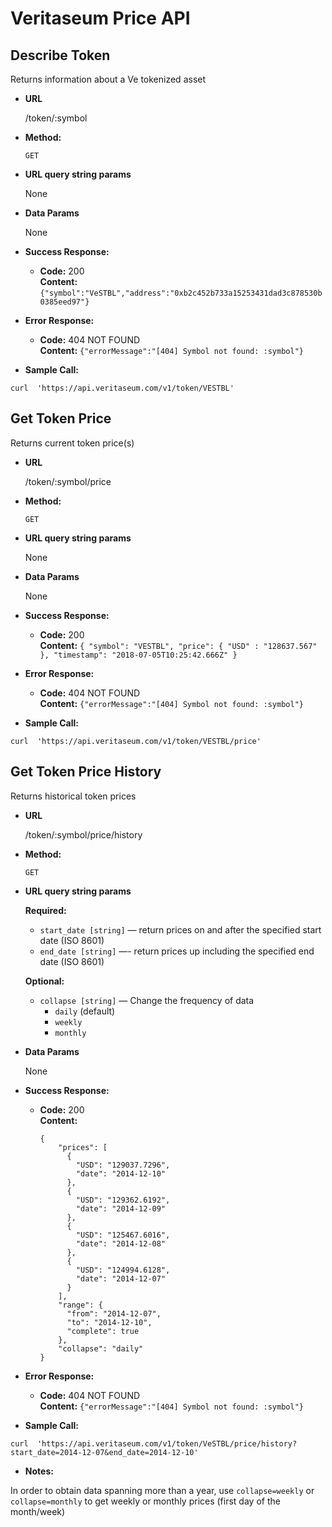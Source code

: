 # Veritaseum Price API


## Describe Token

Returns information about a Ve tokenized asset

* **URL**

  /token/:symbol

* **Method:**

  `GET`

*  **URL query string params**

   None

* **Data Params**

  None

* **Success Response:**


  * **Code:** 200 <br />
    **Content:** `{"symbol":"VeSTBL","address":"0xb2c452b733a15253431dad3c878530b0385eed97"}`

* **Error Response:**


  * **Code:** 404 NOT FOUND <br />
    **Content:** `{"errorMessage":"[404] Symbol not found: :symbol"}`

* **Sample Call:**

 ```
 curl  'https://api.veritaseum.com/v1/token/VESTBL'
 ```

## Get Token Price

Returns current token price(s)

* **URL**

  /token/:symbol/price

* **Method:**

  `GET`

*  **URL query string params**

   None

* **Data Params**

  None

* **Success Response:**


  * **Code:** 200 <br />
    **Content:** `{ "symbol": "VESTBL", "price": { "USD" : "128637.567" }, "timestamp": "2018-07-05T10:25:42.666Z" }`

* **Error Response:**


  * **Code:** 404 NOT FOUND <br />
    **Content:** `{"errorMessage":"[404] Symbol not found: :symbol"}`

* **Sample Call:**

 ```
 curl  'https://api.veritaseum.com/v1/token/VESTBL/price'
 ```

## Get Token Price History

Returns historical token prices

* **URL**

  /token/:symbol/price/history

* **Method:**

  `GET`

*  **URL query string params**

   **Required:**

   * `start_date [string]` — return prices on and after the specified start date (ISO 8601)
   * `end_date [string]` —- return prices up including the specified end date (ISO 8601)

   **Optional:**

   * `collapse [string]` — Change the frequency of data
      * `daily` (default)
      * `weekly`
       * `monthly`

* **Data Params**

  None

* **Success Response:**


  * **Code:** 200 <br />
    **Content:**
    ```
    {
        "prices": [
          {
            "USD": "129037.7296",
            "date": "2014-12-10"
          },
          {
            "USD": "129362.6192",
            "date": "2014-12-09"
          },
          {
            "USD": "125467.6016",
            "date": "2014-12-08"
          },
          {
            "USD": "124994.6128",
            "date": "2014-12-07"
          }
        ],
        "range": {
          "from": "2014-12-07",
          "to": "2014-12-10",
          "complete": true
        },
        "collapse": "daily"
    }
    ```

* **Error Response:**


  * **Code:** 404 NOT FOUND <br />
    **Content:** `{"errorMessage":"[404] Symbol not found: :symbol"}`

* **Sample Call:**

 ```
 curl  'https://api.veritaseum.com/v1/token/VeSTBL/price/history?start_date=2014-12-07&end_date=2014-12-10'
 ```

* **Notes:**

In order to obtain data spanning more than a year, use `collapse=weekly` or `collapse=monthly` to get weekly or monthly prices (first day of the month/week)
 
